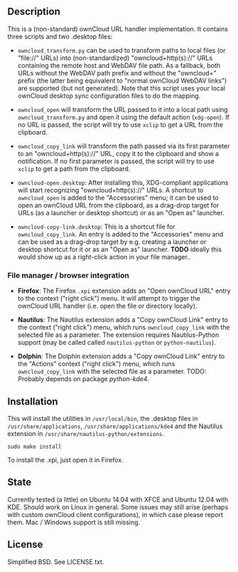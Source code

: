 ## Description

This is a (non-standard) ownCloud URL handler implementation. It contains three scripts and two .desktop files:

* `owncloud_transform.py` can be used to transform paths to local files (or "file://" URLs) into (non-standardized) "owncloud+http(s)://" URLs containing the remote host and WebDAV file path. As a fallback, both URLs without the WebDAV path prefix and without the "owncloud+" prefix (the latter being equivalent to "normal ownCloud WebDAV links") are supported (but not generated). Note that this script uses your local ownCloud desktop sync configuration files to do the mapping.

* `owncloud_open` will transform the URL passed to it into a local path using `owncloud_transform.py` and open it using the default action (`xdg-open`). If no URL is passed, the script will try to use `xclip` to get a URL from the clipboard.

* `owncloud_copy_link` will transform the path passed via its first parameter to an "owncloud+http(s)://" URL, copy it to the clipboard and show a notification. If no first parameter is passed, the script will try to use `xclip` to get a path from the clipboard.

* `owncloud-open.desktop`: After installing this, XDG-compliant applications will start recognizing "owncloud+http(s)://" URLs. A shortcut to `owncloud_open` is added to the "Accessories" menu; it can be used to open an ownCloud URL from the clipboard, as a drag-drop target for URLs (as a launcher or desktop shortcut) or as an "Open as" launcher.

* `owncloud-copy-link.desktop`: This is a shortcut file for `owncloud_copy_link`. An entry is added to the "Accessories" menu and can be used as a drag-drop target by e.g. creating a launcher or desktop shortcut for it or as an "Open as" launcher. **TODO** ideally this would show up as a right-click action in your file manager..

### File manager / browser integration

* **Firefox**: The Firefox `.xpi` extension adds an "Open ownCloud URL" entry to the context ("right click") menu. It will attempt to trigger the ownCloud URL handler (i.e. open the file or directory locally).

* **Nautilus**: The Nautilus extension adds a "Copy ownCloud Link" entry to the context ("right click") menu, which runs `owncloud_copy_link` with the selected file as a parameter. The extension requires Nautilus-Python support (may be called called `nautilus-python` or `python-nautilus`).

* **Dolphin**: The Dolphin extension adds a "Copy ownCloud Link" entry to the "Actions" context ("right click") menu, which runs `owncloud_copy_link` with the selected file as a parameter. TODO: Probably depends on package *python-kde4*.

## Installation

This will install the utilities in `/usr/local/bin`, the .desktop files in `/usr/share/applications`, `/usr/share/applications/kde4` and the Nautilus extension in `/usr/share/nautilus-python/extensions`.

```
sudo make install 
```

To install the .xpi, just open it in Firefox.
  
## State

Currently tested (a little) on Ubuntu 14.04 with XFCE and Ubuntu 12.04 with KDE. Should work on Linux in general. Some issues may still arise (perhaps with custom ownCloud client configurations), in which case please report them. Mac / Windows support is still missing.

## License

Simplified BSD. See LICENSE.txt.
